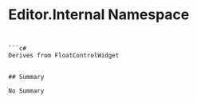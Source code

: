 # Editor.Internal Namespace

## 
```c#

```c#
Derives from FloatControlWidget
```
```

## Summary

No Summary
